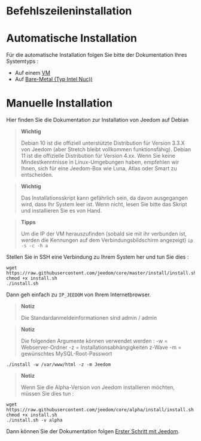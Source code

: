 # Befehlszeileninstallation

# Automatische Installation

Für die automatische Installation folgen Sie bitte der Dokumentation Ihres Systemtyps : 

- Auf einem [VM](https://doc.jeedom.com/de_DE/installation/vm)
- Auf [Bare-Metal (Typ Intel Nuc))](https://doc.jeedom.com/de_DE/installation/baremetal)

# Manuelle Installation

Hier finden Sie die Dokumentation zur Installation von Jeedom auf Debian

> **Wichtig**
>
> Debian 10 ist die offiziell unterstützte Distribution für Version 3.3.X von Jeedom (aber Stretch bleibt vollkommen funktionsfähig).  Debian 11 ist die offizielle Distribution für Version 4.xx. Wenn Sie keine Mindestkenntnisse in Linux-Umgebungen haben, empfehlen wir Ihnen, sich für eine Jeedom-Box wie Luna, Atlas oder Smart zu entscheiden.

> **Wichtig**
>
> Das Installationsskript kann gefährlich sein, da davon ausgegangen wird, dass Ihr System leer ist. Wenn nicht, lesen Sie bitte das Skript und installieren Sie es von Hand.

>**Tipps**
>
>Um die IP der VM herauszufinden (sobald sie mit ihr verbunden ist, werden die Kennungen auf dem Verbindungsbildschirm angezeigt) ``ip -s -c -h a``

Stellen Sie in SSH eine Verbindung zu Ihrem System her und tun Sie dies :

````
wget https://raw.githubusercontent.com/jeedom/core/master/install/install.sh
chmod +x install.sh
./install.sh
````

Dann geh einfach zu ``IP_JEEDOM`` von Ihrem Internetbrowser.

> **Notiz**
>
> Die Standardanmeldeinformationen sind admin / admin

> **Notiz**
>
> Die folgenden Argumente können verwendet werden : -w = Webserver-Ordner -z = Installationsabhängigkeiten z-Wave -m = gewünschtes MySQL-Root-Passwort

````
./install -w /var/www/html -z -m Jeedom
````

>**Notiz**
>
>Wenn Sie die Alpha-Version von Jeedom installieren möchten, müssen Sie dies tun :
````
wget https://raw.githubusercontent.com/jeedom/core/alpha/install/install.sh
chmod +x install.sh
./install.sh -v alpha
````

Dann können Sie der Dokumentation folgen [Erster Schritt mit Jeedom](https://doc.jeedom.com/de_DE/premiers-pas/index).
